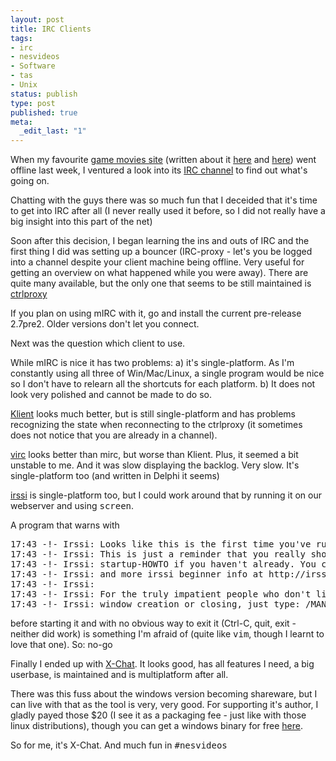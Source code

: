 ```yaml
---
layout: post
title: IRC Clients
tags:
- irc
- nesvideos
- Software
- tas
- Unix
status: publish
type: post
published: true
meta:
  _edit_last: "1"
---
```

When my favourite <a href="http://bisqwit.iki.fi/nesvideos/">game movies site</a> (written about it <a href="http://www.gnegg.ch/archives/94-If-only-I-could-play-like-this.html">here</a> and <a href="http://www.gnegg.ch/archives/142-Console-game-Videos.html">here</a>) went offline last week, I ventured a look into its <a href="irc://irc.freenode.net/nesvideos">IRC channel</a> to find out what's going on.

Chatting with the guys there was so much fun that I deceided that it's time to get into IRC after all (I never really used it before, so I did not really have a big insight into this part of the net)

Soon after this decision, I began learning the ins and outs of IRC and the first thing I did was setting up a bouncer (IRC-proxy - let's you be logged into a channel despite your client machine being offline. Very useful for getting an overview on what happened while you were away). There are quite many available, but the only one that seems to be still maintained is <a href="http://jelmer.vernstok.nl/ctrlproxy/">ctrlproxy</a>

If you plan on using mIRC with it, go and install the current pre-release 2.7pre2. Older versions don't let you connect.

Next was the question which client to use.

While mIRC is nice it has two problems: a) it's single-platform. As I'm constantly using all three of Win/Mac/Linux, a single program would be nice so I don't have to relearn all the shortcuts for each platform. b) It does not look very polished and cannot be made to do so.

<a href="http://www.klient.com">Klient</a> looks much better, but is still single-platform and has problems recognizing the state when reconnecting to the ctrlproxy (it sometimes does not notice that you are already in a channel).

<a href="http://www.visualirc.net/">virc</a> looks better than mirc, but worse than Klient. Plus, it seemed a bit unstable to me. And it was slow displaying the backlog. Very slow. It's single-platform too (and written in Delphi it seems)

<a href="http://irssi.org/">irssi</a> is single-platform too, but I could work around that by running it on our webserver and using <tt>screen</tt>.

A program that warns with
<pre class="code">17:43 -!- Irssi: Looks like this is the first time you've run irssi.
17:43 -!- Irssi: This is just a reminder that you really should go read
17:43 -!- Irssi: startup-HOWTO if you haven't already. You can find it
17:43 -!- Irssi: and more irssi beginner info at http://irssi.org/help/
17:43 -!- Irssi:
17:43 -!- Irssi: For the truly impatient people who don't like any automatic
17:43 -!- Irssi: window creation or closing, just type: /MANUAL-WINDOWS</pre>
before starting it and with no obvious way to exit it (Ctrl-C, quit, exit - neither did work) is something I'm afraid of (quite like <tt>vim</tt>, though I learnt to love that one). So: no-go

Finally I ended up with <a href="http://www.xchat.org/">X-Chat</a>. It looks good, has all features I need, a big userbase, is maintained and is multiplatform after all.

There was this fuss about the windows version becoming shareware, but I can live with that as the tool is very, very good. For supporting it's author, I gladly payed those $20 (I see it as a packaging fee - just like with those linux distributions), though you can get a windows binary for free <a href="http://www.silverex.org/news/">here</a>.

So for me, it's X-Chat. And much fun in <tt>#nesvideos</tt>
